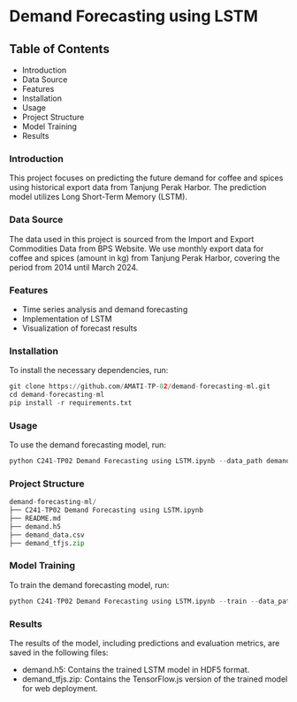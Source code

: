 # Demand Forecasting using LSTM
## Table of Contents
- Introduction
- Data Source
- Features
- Installation
- Usage
- Project Structure
- Model Training
- Results
### Introduction
This project focuses on predicting the future demand for coffee and spices using historical export data from Tanjung Perak Harbor. The prediction model utilizes Long Short-Term Memory (LSTM).
### Data Source
The data used in this project is sourced from the Import and Export Commodities Data from BPS Website. We use monthly export data for coffee and spices (amount in kg) from Tanjung Perak Harbor, covering the period from 2014 until March 2024.
### Features
- Time series analysis and demand forecasting
- Implementation of LSTM
- Visualization of forecast results
### Installation
To install the necessary dependencies, run:
```python
git clone https://github.com/AMATI-TP-02/demand-forecasting-ml.git
cd demand-forecasting-ml
pip install -r requirements.txt
```
### Usage
To use the demand forecasting model, run:
```python
python C241-TP02 Demand Forecasting using LSTM.ipynb --data_path demand_data.csv
```
### Project Structure
```python
demand-forecasting-ml/
├── C241-TP02 Demand Forecasting using LSTM.ipynb
├── README.md
├── demand.h5
├── demand_data.csv
├── demand_tfjs.zip
```
### Model Training
To train the demand forecasting model, run:
```python
python C241-TP02 Demand Forecasting using LSTM.ipynb --train --data_path demand_data.csv
```
### Results
The results of the model, including predictions and evaluation metrics, are saved in the following files:
- demand.h5: Contains the trained LSTM model in HDF5 format.
- demand_tfjs.zip: Contains the TensorFlow.js version of the trained model for web deployment.
